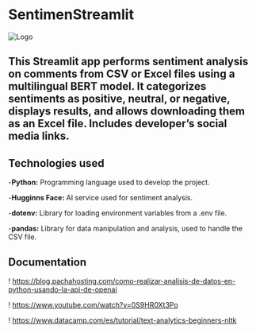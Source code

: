 # SentimenStreamlit

![Logo](https://miro.medium.com/v2/resize:fit:1400/1*I_Bq-ZSLJnlPrw8SKdW3lA.gif)

## This Streamlit app performs sentiment analysis on comments from CSV or Excel files using a multilingual BERT model. It categorizes sentiments as positive, neutral, or negative, displays results, and allows downloading them as an Excel file. Includes developer’s social media links.

## Technologies used

-**Python:** Programming language used to develop the project.

-**Hugginns Face:** AI service used for sentiment analysis.

-**dotenv:** Library for loading environment variables from a .env file.

-**pandas:** Library for data manipulation and analysis, used to handle the CSV file.

## **Documentation**
! https://blog.pachahosting.com/como-realizar-analisis-de-datos-en-python-usando-la-api-de-openai

! https://www.youtube.com/watch?v=0S9HR0Xt3Po

! https://www.datacamp.com/es/tutorial/text-analytics-beginners-nltk
